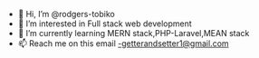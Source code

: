 - 👋 Hi, I’m @rodgers-tobiko
- 👀 I’m interested in Full stack web development
- 🌱 I’m currently learning MERN stack,PHP-Laravel,MEAN stack
- 📫 Reach me on this email -getterandsetter1@gmail.com

<!---
rodgers-tobiko/rodgers-tobiko is a ✨ special ✨ repository because its `README.md` (this file) appears on your GitHub profile.
You can click the Preview link to take a look at your changes.
--->
